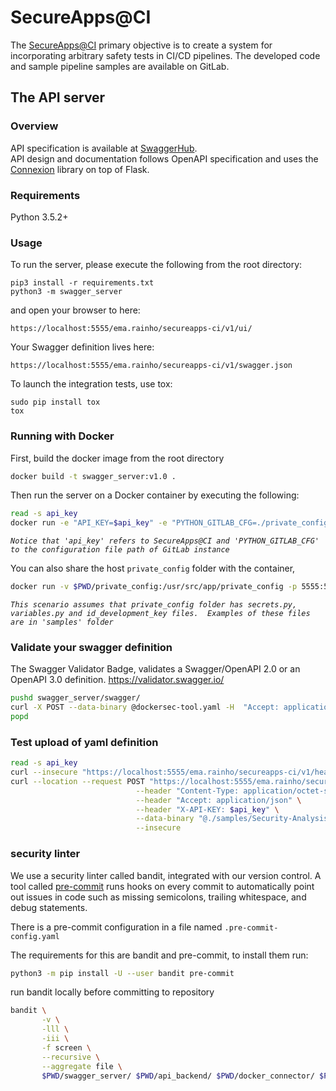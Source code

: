 # SecureApps@CI
The [SecureApps@CI](https://gitlab.com/secureapps-ci) primary objective is to create a system for incorporating arbitrary safety tests in CI/CD pipelines. The developed code and sample pipeline samples are available on GitLab.


## The API server

### Overview
API specification is available at [SwaggerHub](https://app.swaggerhub.com/apis/ema.rainho/secureapps-ci/v1).    
API design and documentation follows OpenAPI specification and uses the [Connexion](https://github.com/zalando/connexion) library on top of Flask.        

### Requirements
Python 3.5.2+

### Usage
To run the server, please execute the following from the root directory:

```
pip3 install -r requirements.txt
python3 -m swagger_server
```

and open your browser to here:

```
https://localhost:5555/ema.rainho/secureapps-ci/v1/ui/
```

Your Swagger definition lives here:

```
https://localhost:5555/ema.rainho/secureapps-ci/v1/swagger.json
```

To launch the integration tests, use tox:
```
sudo pip install tox
tox
```

### Running with Docker

First, build the docker image from the root directory
```bash
docker build -t swagger_server:v1.0 .
```

Then run the server on a Docker container by executing the following:
```bash
read -s api_key
docker run -e "API_KEY=$api_key" -e "PYTHON_GITLAB_CFG=./private_config/python-gitlab.cfg" -p 5555:5555 swagger_server:v1.0
```

_``Notice that 'api_key' refers to SecureApps@CI and 'PYTHON_GITLAB_CFG' to the configuration file path of GitLab instance``_

You can also share the host `private_config` folder with the container, 
```bash
docker run -v $PWD/private_config:/usr/src/app/private_config -p 5555:5555 swagger_server:v1.0
```

_``This scenario assumes that private_config folder has secrets.py, variables.py and id_development_key files. 
Examples of these files are in 'samples' folder``_

### Validate your swagger definition

The Swagger Validator Badge, validates a Swagger/OpenAPI 2.0 or an OpenAPI 3.0 definition.
https://validator.swagger.io/

```bash
pushd swagger_server/swagger/
curl -X POST --data-binary @dockersec-tool.yaml -H  "Accept: application/yaml" -H 'Content-Type:application/yaml' https://validator.swagger.io/validator/debug
popd
```

### Test upload of yaml definition
```bash
read -s api_key
curl --insecure "https://localhost:5555/ema.rainho/secureapps-ci/v1/health"
curl --location --request POST "https://localhost:5555/ema.rainho/secureapps-ci/v1/analysis/create" \
                            --header "Content-Type: application/octet-stream" \
                            --header "Accept: application/json" \
                            --header "X-API-KEY: $api_key" \
                            --data-binary "@./samples/Security-Analysis.gitlab-ci.yml" \
                            --insecure
```

### security linter 
We use a security linter called bandit, integrated with our version control.
A tool called [pre-commit](https://pre-commit.com) runs hooks on every commit to automatically point out issues in code such as missing semicolons, trailing whitespace, and debug statements.

There is a pre-commit configuration in a file named `.pre-commit-config.yaml`

The requirements for this are bandit and pre-commit, to install them run:
```bash
python3 -m pip install -U --user bandit pre-commit
```

run bandit locally before committing to repository
```bash
bandit \
       -v \
       -lll \
       -iii \
       -f screen \
       --recursive \
       --aggregate file \
       $PWD/swagger_server/ $PWD/api_backend/ $PWD/docker_connector/ $PWD/*.py
```

